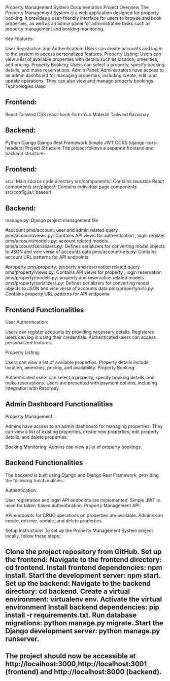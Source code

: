 Property Management System Documentation
Project Overview
The Property Management System is a web application designed for property booking. It provides a user-friendly interface for users to browse and book properties, as well as an admin panel for administrative tasks such as property management and booking monitoring.

Key Features:

User Registration and Authentication: Users can create accounts and log in to the system to access personalized features.
Property Listing: Users can view a list of available properties with details such as location, amenities, and pricing.
Property Booking: Users can select a property, specify booking details, and make reservations.
Admin Panel: Administrators have access to an admin dashboard for managing properties, including create, edit, and update operations. They can also view and manage property bookings.
Technologies Used

Frontend:
---------
React
Tailwind CSS
react-hook-form
Yup
Material Tailwind
Razorpay

Backend:
---------
Python
Django
Django Rest Framework
Simple JWT
CORS (django-cors-headers)
Project Structure
The project follows a separate frontend and backend structure:

Frontend:
---------

src/: Main source code directory
src/components/: Contains reusable React components
src/pages/: Contains individual page components
src/config.js/: baseurl

Backend:
----------

manage.py: Django project management file

#account
pms/account: user and admin related query 
pms/account/views.py: Contains API views for authentication , login reqister
pms/account/models.py: account related models
pms/account/serializers.py: Defines serializers for converting model objects to JSON and vice versa of accounts data
pms/account/urls.py: Contains account URL patterns for API endpoints

#property
pms/property: property and reservation related query 
pms/property/views.py: Contains API views for property , login reservation
pms/property/models.py: property and reservation related models
pms/property/serializers.py: Defines serializers for converting model objects to JSON and vice versa of accounts data
pms/property/urls.py: Contains property URL patterns for API endpoints

Frontend Functionalities
----------------------------
User Authentication:

Users can register accounts by providing necessary details.
Registered users can log in using their credentials.
Authenticated users can access personalized features.

Property Listing:

Users can view a list of available properties.
Property details include location, amenities, pricing, and availability.
Property Booking:

Authenticated users can select a property, specify booking details, and make reservations.
Users are presented with payment options, including integration with Razorpay.

Admin Dashboard Functionalities
---------------------------------
Property Management:

Admins have access to an admin dashboard for managing properties.
They can view a list of existing properties, create new properties, edit property details, and delete properties.

Booking Monitoring:
Admins can view a list of property bookings

Backend Functionalities
-------------------------
The backend is built using Django and Django Rest Framework, providing the following functionalities:

Authentication:

User registration and login API endpoints are implemented.
Simple JWT is used for token-based authentication.
Property Management API:

API endpoints for CRUD operations on properties are available.
Admins can create, retrieve, update, and delete properties.



Setup Instructions
To set up the Property Management System project locally, follow these steps:

Clone the project repository from GitHub.
Set up the frontend:
Navigate to the frontend directory: cd frontend.
Install frontend dependencies: npm install.
Start the development server: npm start.
Set up the backend:
Navigate to the backend directory: cd backend.
Create a virtual environment: virtualenv env.
Activate the virtual environment
Install backend dependencies: pip install -r requirements.txt.
Run database migrations: python manage.py migrate.
Start the Django development server: python manage.py runserver.
----------------------------------------------------------------------------------------------------------------------------------
The project should now be accessible at http://localhost:3000,http://localhost:3001 (frontend) and http://localhost:8000 (backend).
---------------------------------------------------------------------------------------------------------------------------------------
